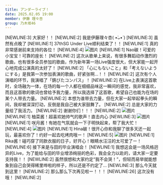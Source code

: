 ```yaml
---
title: アンダーライブ！
date: 2025.02.05 19:00
member: 伊藤 理々杏
group: 乃木坂46
---
```


[NEWLINE:3]
大家好！！
[NEWLINE:2]
我是伊藤理々杏( •̀ᴗ•́ )
[NEWLINE:3]
虽然有点晚了
[NEWLINE:1]
37thSG Under Live顺利结束了！！
[NEWLINE:1]
真的非常感谢前来支持的各位！
[NEWLINE:4]
![图片](https://www.nogizaka46.com/files/46/diary/n46/MEMBER/moblog/202502/mobFKw1PE.jpg)
[NEWLINE:1]
Nao碳！可爱的小宝宝！可靠的座长！
[NEWLINE:2]
这次从歌单上来说，有很多舞蹈动作激烈的歌曲，也有很多全员参加的歌曲，作为新年第一场Live强度很大，但大家能一起开心地完成公演真的太好了！
[NEWLINE:2]
「心にもないこと」和「考えないようにする」是我第一次参加表演的歌曲，好紧张啊…！！
[NEWLINE:2]
这次有个人演唱的环节，我演唱了「錆びたコンパス」！
[NEWLINE:2]
在Live上表演这首歌时，全场融为一体，在场的每一个人都在细细品味这一瞬间的感觉，我非常喜欢，而且这首歌的歌词也曾给予我力量，所以我选择了这首歌，希望自己也能为在场的某个人带去力量。
[NEWLINE:2]
本想为谁带去力量，但在大家一起举起拳头的瞬间，我却被深深打动，反倒是我自己被大家鼓舞了。
[NEWLINE:2]
总是大家的力量给了我活力。
[NEWLINE:2]
谢谢你们！！！
[NEWLINE:2]
![图片](https://www.nogizaka46.com/files/46/diary/n46/MEMBER/moblog/202502/mobxXpydu.jpg)
[NEWLINE:1]
柚菜酱！超喜欢她帅气的歌声！直击内心
[NEWLINE:3]
![图片](https://www.nogizaka46.com/files/46/diary/n46/MEMBER/moblog/202502/mobf0pP0Y.jpg)
[NEWLINE:1]
咲月酱！有她在气氛就会一下子明快起来，帮了我大忙！
[NEWLINE:4]
![图片](https://www.nogizaka46.com/files/46/diary/n46/MEMBER/moblog/202502/mobbcFWvE.jpg)
[NEWLINE:1]
Hina碳！很开心你和我聊了很多天还一起玩，最喜欢你了！约好一起去吃烤肉哦ー！
[NEWLINE:5]
![图片](https://www.nogizaka46.com/files/46/diary/n46/MEMBER/moblog/202502/mobL0rX11.jpg)
[NEWLINE:1]
Rika酱！碰巧穿了同款衣服的日子，好开心！眼睛水汪汪的太可爱了ー！
[NEWLINE:6]
接下来是与田的毕业演唱会！
[NEWLINE:1]
我想这会是一场风格迥异的Live，为了能给与田的毕业增添绚丽的色彩，我会全力以赴的，请大家一定要支持我！！
[NEWLINE:2]
虽然很想和大家约定“我不会哭！”，但轻而易举就能想象到自己会哭得稀里哗啦的样子，所以还是不约定了…
[NEWLINE:3]
那么今天就到这里！
[NEWLINE:2]
那么那么下次再见啦ー！！！
[NEWLINE:26]
这次没有哦！
[NEWLINE:2]